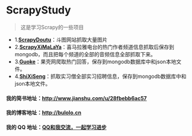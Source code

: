 # ScrapyStudy
> 这是学习Scrapy的一些项目
* 1.**[ScrapyDoutu](https://github.com/rieuse/ScrapyStudy/tree/master/ScrapyDoutu)**：斗图网站抓取大量图片
* 2.**[ScrapyXiMaLaYa](https://github.com/rieuse/ScrapyStudy/tree/master/ScrapyXiMaLaYa)**：喜马拉雅电台的热门作者频道信息抓取后保存到mongodb，而且把每个频道的全部的音频信息全部抓取下来。
* 3.**[Guoke](https://github.com/rieuse/ScrapyStudy/tree/master/Guoke)**：果壳网爬取热门回答，保存到mongodb数据库中和json本地文件。
* 4.**[ShiXiSeng](https://github.com/rieuse/ScrapyStudy/tree/master/ShiXiSeng)**：抓取实习僧全部实习招聘信息，保存到mongodb数据库中和json本地文件。

#### 我的简书地址：**http://www.jianshu.com/u/28fbebb6ac57**
#### 我的博客地址：**http://bulolo.cn**
#### 我的 QQ 地址：[QQ和我交流，一起学习进步](http://wpa.qq.com/msgrd?v=3&uin=553704903&site=qq&menu=yes)


